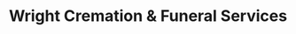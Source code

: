 ---
title: "Wright Cremation & Funeral Services"
url: /high-point/wright-cremation-und-funeral-services/
shop: Bestattungen
---